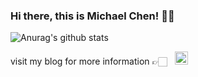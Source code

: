 ### Hi there, this is Michael Chen! 👋🏻

![Anurag's github stats](https://github-readme-stats.vercel.app/api?username=MessiahChen&show_icons=true)

visit my blog for more information 👉🏻 &nbsp; <a href="https://MichaelChen.xyz">
  <img width="21px" src="https://github.com/MessiahChen/MessiahChen.github.io/blob/master/img/favicon.ico" />
</a>
